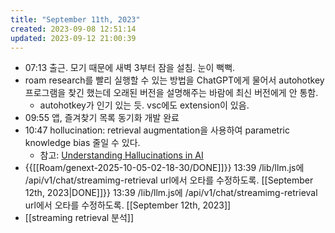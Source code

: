 ```yaml
---
title: "September 11th, 2023"
created: 2023-09-08 12:51:14
updated: 2023-09-12 21:00:39
---
```

  * 07:13 출근. 모기 때문에 새벽 3부터 잠을 설침. 눈이 뻑뻑.
  * roam research를 빨리 실행할 수 있는 방법을 ChatGPT에게 물어서 autohotkey 프로그램을 찾긴 했는데 오래된 버전을 설명해주는 바람에 최신 버전에게 안 통함.
    * autohotkey가 인기 있는 듯. vsc에도 extension이 있음.
  * 09:55 앱, 즐겨찾기 목록 동기화 개발 완료
  * 10:47 hollucination: retrieval augmentation을 사용하여 parametric knowledge bias 줄일 수 있다.
    * 참고: [Understanding Hallucinations in AI](https://www.pinecone.io/learn/ai-hallucinations/#How-to-Reduce-Hallucination)
  * {{[[Roam/genext-2025-10-05-02-18-30/DONE]]}} 13:39  /lib/llm.js에 /api/v1/chat/streamimg-retrieval url에서 오타를 수정하도록. [[September 12th, 2023|DONE]]}} 13:39  /lib/llm.js에 /api/v1/chat/streamimg-retrieval url에서 오타를 수정하도록. [[September 12th, 2023]]
  * [[streaming retrieval 분석]]